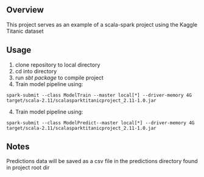 ## Overview
This project serves as an example of a scala-spark project using the Kaggle Titanic dataset

## Usage
1. clone repository to local directory
2. cd into directory
3. run *sbt package* to compile project
4. Train model pipeline using:
 ```
 spark-submit --class ModelTrain --master local[*] --driver-memory 4G target/scala-2.11/scalasparktitanicproject_2.11-1.0.jar
 ```
4. Train model pipeline using:
 ```
 spark-submit --class ModelPredict--master local[*] --driver-memory 4G target/scala-2.11/scalasparktitanicproject_2.11-1.0.jar
 ```

## Notes
Predictions data will be saved as a csv file in the predictions directory found in project root dir